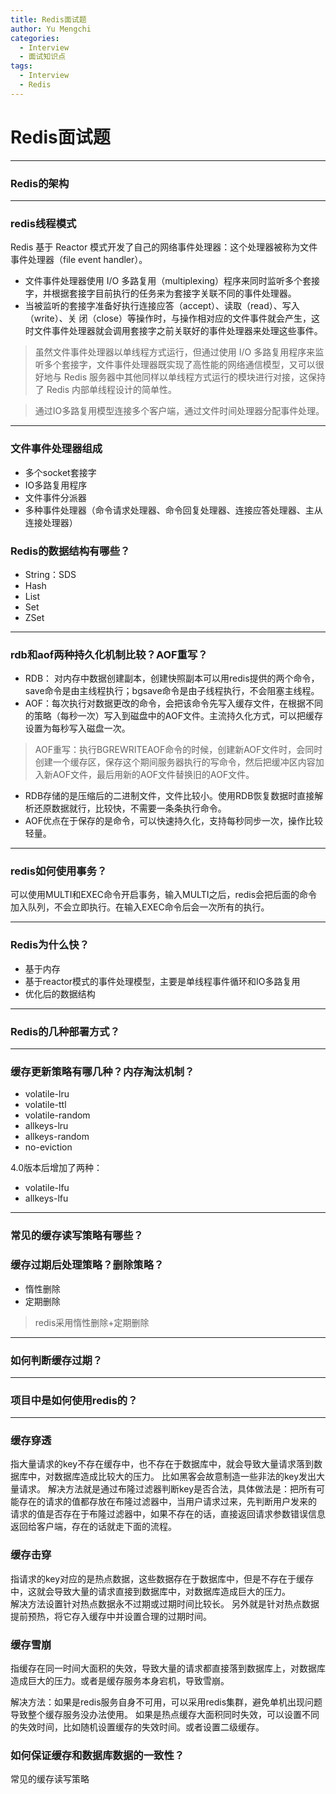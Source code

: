 ```yaml
---
title: Redis面试题
author: Yu Mengchi
categories:
  - Interview
  - 面试知识点
tags:
  - Interview
  - Redis
---
```

  
# Redis面试题

---

### Redis的架构

---

### redis线程模式

Redis 基于 Reactor 模式开发了自己的网络事件处理器：这个处理器被称为文件事件处理器（file event handler）。
- 文件事件处理器使用 I/O 多路复用（multiplexing）程序来同时监听多个套接字，并根据套接字目前执行的任务来为套接字关联不同的事件处理器。
- 当被监听的套接字准备好执行连接应答（accept）、读取（read）、写入（write）、关 闭（close）等操作时，与操作相对应的文件事件就会产生，这时文件事件处理器就会调用套接字之前关联好的事件处理器来处理这些事件。

> 虽然文件事件处理器以单线程方式运行，但通过使用 I/O 多路复用程序来监听多个套接字，文件事件处理器既实现了高性能的网络通信模型，又可以很好地与 Redis 服务器中其他同样以单线程方式运行的模块进行对接，这保持了 Redis 内部单线程设计的简单性。

> 通过IO多路复用模型连接多个客户端，通过文件时间处理器分配事件处理。

---

### 文件事件处理器组成

- 多个socket套接字
- IO多路复用程序
- 文件事件分派器
- 多种事件处理器（命令请求处理器、命令回复处理器、连接应答处理器、主从连接处理器）

### Redis的数据结构有哪些？

- String：SDS
- Hash
- List
- Set
- ZSet

---

### rdb和aof两种持久化机制比较？AOF重写？

- RDB： 对内存中数据创建副本，创建快照副本可以用redis提供的两个命令，save命令是由主线程执行；bgsave命令是由子线程执行，不会阻塞主线程。
- AOF：每次执行对数据更改的命令，会把该命令先写入缓存文件，在根据不同的策略（每秒一次）写入到磁盘中的AOF文件。主流持久化方式，可以把缓存设置为每秒写入磁盘一次。

> AOF重写：执行BGREWRITEAOF命令的时候，创建新AOF文件时，会同时创建一个缓存区，保存这个期间服务器执行的写命令，然后把缓冲区内容加入新AOF文件，最后用新的AOF文件替换旧的AOF文件。

- RDB存储的是压缩后的二进制文件，文件比较小。使用RDB恢复数据时直接解析还原数据就行，比较快，不需要一条条执行命令。
- AOF优点在于保存的是命令，可以快速持久化，支持每秒同步一次，操作比较轻量。


---

### redis如何使用事务？

可以使用MULTI和EXEC命令开启事务，输入MULTI之后，redis会把后面的命令加入队列，不会立即执行。在输入EXEC命令后会一次所有的执行。



---

### Redis为什么快？

- 基于内存
- 基于reactor模式的事件处理模型，主要是单线程事件循环和IO多路复用
- 优化后的数据结构

---

### Redis的几种部署方式？


---

### 缓存更新策略有哪几种？内存淘汰机制？

- volatile-lru
- volatile-ttl
- volatile-random
- allkeys-lru
- allkeys-random
- no-eviction

4.0版本后增加了两种：
- volatile-lfu
- allkeys-lfu

---

### 常见的缓存读写策略有哪些？



### 缓存过期后处理策略？删除策略？

- 惰性删除
- 定期删除

> redis采用惰性删除+定期删除

---

### 如何判断缓存过期？


---

### 项目中是如何使用redis的？

---

### 缓存穿透
指大量请求的key不存在缓存中，也不存在于数据库中，就会导致大量请求落到数据库中，对数据库造成比较大的压力。
比如黑客会故意制造一些非法的key发出大量请求。
解决方法就是通过布隆过滤器判断key是否合法，具体做法是：把所有可能存在的请求的值都存放在布隆过滤器中，当用户请求过来，先判断用户发来的
请求的值是否存在于布隆过滤器中，如果不存在的话，直接返回请求参数错误信息返回给客户端，存在的话就走下面的流程。


### 缓存击穿

指请求的key对应的是热点数据，这些数据存在于数据库中，但是不存在于缓存中，这就会导致大量的请求直接到数据库中，对数据库造成巨大的压力。  
解决方法设置针对热点数据永不过期或过期时间比较长。
另外就是针对热点数据提前预热，将它存入缓存中并设置合理的过期时间。

### 缓存雪崩

指缓存在同一时间大面积的失效，导致大量的请求都直接落到数据库上，对数据库造成巨大的压力。或者是缓存服务本身宕机，导致雪崩。

解决方法：如果是redis服务自身不可用，可以采用redis集群，避免单机出现问题导致整个缓存服务没办法使用。
如果是热点缓存大面积同时失效，可以设置不同的失效时间，比如随机设置缓存的失效时间。或者设置二级缓存。

### 如何保证缓存和数据库数据的一致性？

常见的缓存读写策略
